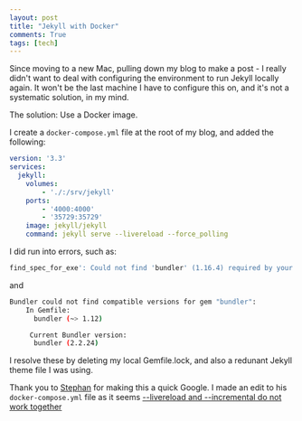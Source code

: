 ```yaml
---
layout: post
title: "Jekyll with Docker"
comments: True
tags: [tech]
---
```


Since moving to a new Mac, pulling down my blog to make a post - I really didn't want to deal with configuring the environment to run Jekyll locally again. It won't be the last machine I have to configure this on, and it's not a systematic solution, in my mind.

The solution: Use a Docker image.

I create a `docker-compose.yml` file at the root of my blog, and added the following:

```yml
version: '3.3'
services:
  jekyll:
    volumes:
        - './:/srv/jekyll'
    ports:
        - '4000:4000'
        - '35729:35729'
    image: jekyll/jekyll
    command: jekyll serve --livereload --force_polling
```

I did run into errors, such as:
```sh
find_spec_for_exe': Could not find 'bundler' (1.16.4) required by your /srv/jekyll/Gemfile.lock.
```
and

```sh
Bundler could not find compatible versions for gem "bundler":
    In Gemfile:
      bundler (~> 1.12)

     Current Bundler version:
      bundler (2.2.24)
```

I resolve these by deleting my local Gemfile.lock, and also a redunant Jekyll theme file I was using.

Thank you to [Stephan](https://svrooij.io/2020/12/31/github-pages-live-reload/) for making this a quick Google. I made an edit to his `docker-compose.yml` file as it seems [--livereload and --incremental do not work together](https://github.com/jekyll/jekyll/issues/6701#issuecomment-487313636)


